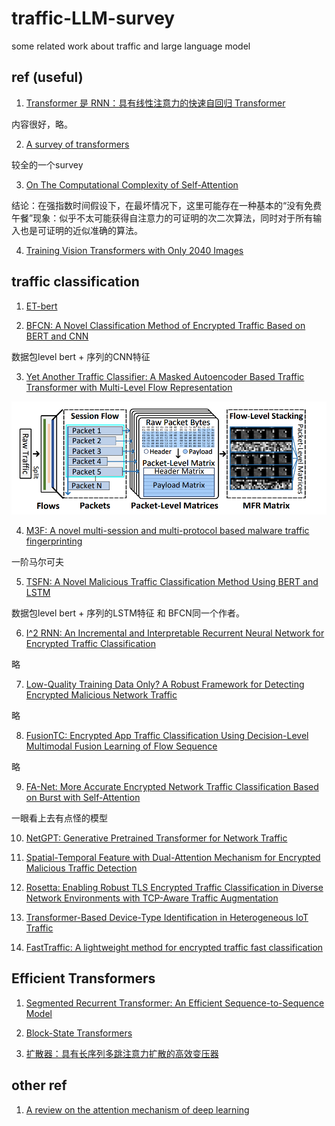 # traffic-LLM-survey
some related work about traffic and large language model 





## ref (useful)
1. [Transformer 是 RNN：具有线性注意力的快速自回归 Transformer](https://proceedings.mlr.press/v119/katharopoulos20a.html)

内容很好，略。

2. [A survey of transformers](https://www.sciencedirect.com/science/article/pii/S2666651022000146)

较全的一个survey

3. [On The Computational Complexity of Self-Attention](https://proceedings.mlr.press/v201/duman-keles23a.html)

结论：在强指数时间假设下，在最坏情况下，这里可能存在一种基本的“没有免费午餐”现象：似乎不太可能获得自注意力的可证明的次二次算法，同时对于所有输入也是可证明的近似准确的算法。

4. [Training Vision Transformers with Only 2040 Images](https://link.springer.com/chapter/10.1007/978-3-031-19806-9_13)



## traffic classification

1. [ET-bert](https://dl.acm.org/doi/pdf/10.1145/3485447.3512217)

2. [BFCN: A Novel Classification Method of Encrypted Traffic Based on BERT and CNN](https://www.mdpi.com/2079-9292/12/3/516)

数据包level bert + 序列的CNN特征

3. [Yet Another Traffic Classifier: A Masked Autoencoder Based Traffic Transformer with Multi-Level Flow Representation](https://ojs.aaai.org/index.php/AAAI/article/view/25674)

![123](./figs/Yet%20Another.PNG)

4. [M3F: A novel multi-session and multi-protocol based malware traffic fingerprinting](https://www.sciencedirect.com/science/article/abs/pii/S1389128623001688)

一阶马尔可夫

5. [TSFN: A Novel Malicious Traffic Classification Method Using BERT and LSTM](https://www.mdpi.com/1099-4300/25/5/821)

数据包level bert + 序列的LSTM特征 和 BFCN同一个作者。

6. [I^2 RNN: An Incremental and Interpretable Recurrent Neural Network for Encrypted Traffic Classification](https://ieeexplore.ieee.org/abstract/document/10056861)

略

7. [Low-Quality Training Data Only? A Robust Framework for Detecting Encrypted Malicious Network Traffic](https://arxiv.org/abs/2309.04798)

略

8. [FusionTC: Encrypted App Traffic Classification Using Decision-Level Multimodal Fusion Learning of Flow Sequence](https://www.hindawi.com/journals/wcmc/2023/9118153/)

略

9. [FA-Net: More Accurate Encrypted Network Traffic Classification Based on Burst with Self-Attention](https://ieeexplore.ieee.org/abstract/document/10191615)

一眼看上去有点怪的模型

10. [NetGPT: Generative Pretrained Transformer for Network Traffic](https://arxiv.org/abs/2304.09513)

11. [Spatial-Temporal Feature with Dual-Attention Mechanism for Encrypted Malicious Traffic Detection](https://www.hindawi.com/journals/scn/2023/7117863/)

12. [Rosetta: Enabling Robust TLS Encrypted Traffic Classification in Diverse Network Environments with TCP-Aware Traffic Augmentation](https://dl.acm.org/doi/abs/10.1145/3603165.3607437)

13. [Transformer-Based Device-Type Identification in Heterogeneous IoT Traffic](https://ieeexplore.ieee.org/abstract/document/9951051)

14. [FastTraffic: A lightweight method for encrypted traffic fast classification](https://www.sciencedirect.com/science/article/abs/pii/S1389128623004103)



## Efficient Transformers

1. [Segmented Recurrent Transformer: An Efficient Sequence-to-Sequence Model](https://arxiv.org/abs/2305.16340)

2. [Block-State Transformers](https://arxiv.org/pdf/2306.09539.pdf)

3. [扩散器：具有长序列多跳注意力扩散的高效变压器](https://ojs.aaai.org/index.php/AAAI/article/view/26502)

## other ref

1. [A review on the attention mechanism of deep learning](https://www.sciencedirect.com/science/article/pii/S092523122100477X)
